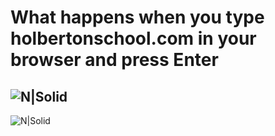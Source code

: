 # What happens when you type holbertonschool.com in your browser and press Enter
![N|Solid](https://www.holbertonschool.com/holberton-logo.png)
--
![N|Solid](https://s3.amazonaws.com/intranet-projects-files/holbertonschool-sysadmin_devops/298/aJPw3mw.jpg)
